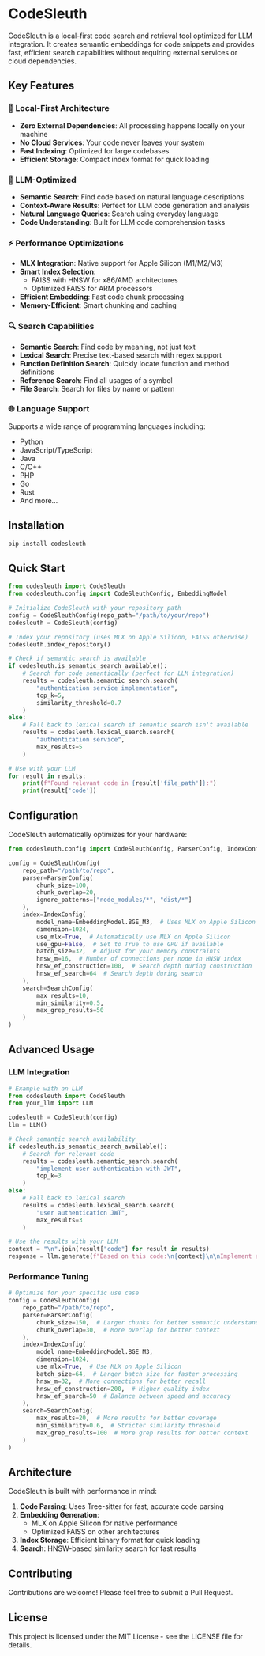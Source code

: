 # CodeSleuth

CodeSleuth is a local-first code search and retrieval tool optimized for LLM integration. It creates semantic embeddings for code snippets and provides fast, efficient search capabilities without requiring external services or cloud dependencies.

## Key Features

### 🚀 Local-First Architecture

-   **Zero External Dependencies**: All processing happens locally on your machine
-   **No Cloud Services**: Your code never leaves your system
-   **Fast Indexing**: Optimized for large codebases
-   **Efficient Storage**: Compact index format for quick loading

### 🧠 LLM-Optimized

-   **Semantic Search**: Find code based on natural language descriptions
-   **Context-Aware Results**: Perfect for LLM code generation and analysis
-   **Natural Language Queries**: Search using everyday language
-   **Code Understanding**: Built for LLM code comprehension tasks

### ⚡ Performance Optimizations

-   **MLX Integration**: Native support for Apple Silicon (M1/M2/M3)
-   **Smart Index Selection**:
    -   FAISS with HNSW for x86/AMD architectures
    -   Optimized FAISS for ARM processors
-   **Efficient Embedding**: Fast code chunk processing
-   **Memory-Efficient**: Smart chunking and caching

### 🔍 Search Capabilities

-   **Semantic Search**: Find code by meaning, not just text
-   **Lexical Search**: Precise text-based search with regex support
-   **Function Definition Search**: Quickly locate function and method definitions
-   **Reference Search**: Find all usages of a symbol
-   **File Search**: Search for files by name or pattern

### 🌐 Language Support

Supports a wide range of programming languages including:

-   Python
-   JavaScript/TypeScript
-   Java
-   C/C++
-   PHP
-   Go
-   Rust
-   And more...

## Installation

```bash
pip install codesleuth
```

## Quick Start

```python
from codesleuth import CodeSleuth
from codesleuth.config import CodeSleuthConfig, EmbeddingModel

# Initialize CodeSleuth with your repository path
config = CodeSleuthConfig(repo_path="/path/to/your/repo")
codesleuth = CodeSleuth(config)

# Index your repository (uses MLX on Apple Silicon, FAISS otherwise)
codesleuth.index_repository()

# Check if semantic search is available
if codesleuth.is_semantic_search_available():
    # Search for code semantically (perfect for LLM integration)
    results = codesleuth.semantic_search.search(
        "authentication service implementation",
        top_k=5,
        similarity_threshold=0.7
    )
else:
    # Fall back to lexical search if semantic search isn't available
    results = codesleuth.lexical_search.search(
        "authentication service",
        max_results=5
    )

# Use with your LLM
for result in results:
    print(f"Found relevant code in {result['file_path']}:")
    print(result['code'])
```

## Configuration

CodeSleuth automatically optimizes for your hardware:

```python
from codesleuth.config import CodeSleuthConfig, ParserConfig, IndexConfig, EmbeddingModel

config = CodeSleuthConfig(
    repo_path="/path/to/repo",
    parser=ParserConfig(
        chunk_size=100,
        chunk_overlap=20,
        ignore_patterns=["node_modules/*", "dist/*"]
    ),
    index=IndexConfig(
        model_name=EmbeddingModel.BGE_M3,  # Uses MLX on Apple Silicon
        dimension=1024,
        use_mlx=True,  # Automatically use MLX on Apple Silicon
        use_gpu=False,  # Set to True to use GPU if available
        batch_size=32,  # Adjust for your memory constraints
        hnsw_m=16,  # Number of connections per node in HNSW index
        hnsw_ef_construction=100,  # Search depth during construction
        hnsw_ef_search=64  # Search depth during search
    ),
    search=SearchConfig(
        max_results=10,
        min_similarity=0.5,
        max_grep_results=50
    )
)
```

## Advanced Usage

### LLM Integration

```python
# Example with an LLM
from codesleuth import CodeSleuth
from your_llm import LLM

codesleuth = CodeSleuth(config)
llm = LLM()

# Check semantic search availability
if codesleuth.is_semantic_search_available():
    # Search for relevant code
    results = codesleuth.semantic_search.search(
        "implement user authentication with JWT",
        top_k=3
    )
else:
    # Fall back to lexical search
    results = codesleuth.lexical_search.search(
        "user authentication JWT",
        max_results=3
    )

# Use the results with your LLM
context = "\n".join(result["code"] for result in results)
response = llm.generate(f"Based on this code:\n{context}\n\nImplement a similar authentication system.")
```

### Performance Tuning

```python
# Optimize for your specific use case
config = CodeSleuthConfig(
    repo_path="/path/to/repo",
    parser=ParserConfig(
        chunk_size=150,  # Larger chunks for better semantic understanding
        chunk_overlap=30,  # More overlap for better context
    ),
    index=IndexConfig(
        model_name=EmbeddingModel.BGE_M3,
        dimension=1024,
        use_mlx=True,  # Use MLX on Apple Silicon
        batch_size=64,  # Larger batch size for faster processing
        hnsw_m=32,  # More connections for better recall
        hnsw_ef_construction=200,  # Higher quality index
        hnsw_ef_search=50  # Balance between speed and accuracy
    ),
    search=SearchConfig(
        max_results=20,  # More results for better coverage
        min_similarity=0.6,  # Stricter similarity threshold
        max_grep_results=100  # More grep results for better context
    )
)
```

## Architecture

CodeSleuth is built with performance in mind:

1. **Code Parsing**: Uses Tree-sitter for fast, accurate code parsing
2. **Embedding Generation**:
    - MLX on Apple Silicon for native performance
    - Optimized FAISS on other architectures
3. **Index Storage**: Efficient binary format for quick loading
4. **Search**: HNSW-based similarity search for fast results

## Contributing

Contributions are welcome! Please feel free to submit a Pull Request.

## License

This project is licensed under the MIT License - see the LICENSE file for details.
